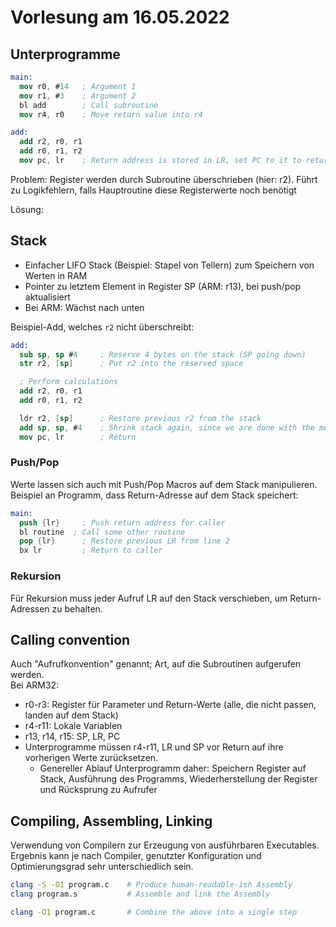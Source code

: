 # Vorlesung am 16.05.2022
## Unterprogramme
```nasm
main:
  mov r0, #14   ; Argument 1
  mov r1, #3    ; Argument 2
  bl add        ; Call subroutine
  mov r4, r0    ; Move return value into r4

add:
  add r2, r0, r1
  add r0, r1, r2
  mov pc, lr    ; Return address is stored in LR, set PC to it to return
```

Problem: Register werden durch Subroutine überschrieben (hier: r2). Führt zu
Logikfehlern, falls Hauptroutine diese Registerwerte noch benötigt

Lösung:


## Stack
- Einfacher LIFO Stack (Beispiel: Stapel von Tellern) zum Speichern von Werten
  in RAM
- Pointer zu letztem Element in Register SP (ARM: r13), bei push/pop
  aktualisiert
- Bei ARM: Wächst nach unten

Beispiel-Add, welches `r2` nicht überschreibt:

```nasm
add:
  sub sp, sp #4     ; Reserve 4 bytes on the stack (SP going down)
  str r2, [sp]      ; Put r2 into the reserved space

  ; Perform calculations
  add r2, r0, r1
  add r0, r1, r2

  ldr r2, [sp]      ; Restore previous r2 from the stack
  add sp, sp, #4    ; Shrink stack again, since we are done with the memory
  mov pc, lr        ; Return
```

### Push/Pop
Werte lassen sich auch mit Push/Pop Macros auf dem Stack manipulieren.  
Beispiel an Programm, dass Return-Adresse auf dem Stack speichert:

```nasm
main:
  push {lr}     ; Push return address for caller
  bl routine  ; Call some other routine
  pop {lr}      ; Restore previous LR from line 2
  bx lr         ; Return to caller
```


### Rekursion
Für Rekursion muss jeder Aufruf LR auf den Stack verschieben, um
Return-Adressen zu behalten.


## Calling convention
Auch "Aufrufkonvention" genannt; Art, auf die Subroutinen aufgerufen werden.  
Bei ARM32:

- r0-r3: Register für Parameter und Return-Werte (alle, die nicht passen,
  landen auf dem Stack)
- r4-r11: Lokale Variablen
- r13, r14, r15: SP, LR, PC
- Unterprogramme müssen r4-r11, LR und SP vor Return auf ihre vorherigen
  Werte zurücksetzen.
    - Genereller Ablauf Unterprogramm daher: Speichern Register auf Stack,
      Ausführung des Programms, Wiederherstellung der Register und Rücksprung
      zu Aufrufer


## Compiling, Assembling, Linking
Verwendung von Compilern zur Erzeugung von ausführbaren Executables.  
Ergebnis kann je nach Compiler, genutzter Konfiguration und Optimierungsgrad
sehr unterschiedlich sein.


```bash
clang -S -O1 program.c    # Produce human-readable-ish Assembly
clang program.s           # Assemble and link the Assembly

clang -O1 program.c       # Combine the above into a single step
```
